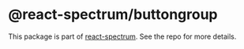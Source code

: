 # @react-spectrum/buttongroup

This package is part of [react-spectrum](https://github.com/watheia/spectrum). See the repo for more details.
